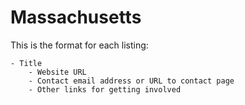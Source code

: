 # Massachusetts

This is the format for each listing:

```
- Title
    - Website URL
    - Contact email address or URL to contact page
    - Other links for getting involved
```
